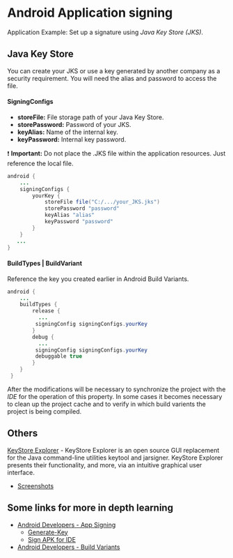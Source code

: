 Android Application signing
=====================================

Application Example: Set up a signature using *Java Key Store (JKS)*.

## Java Key Store
You can create your JKS or use a key generated by another company as a security requirement. You will need the alias and password to access the file.

#### SigningConfigs

- **storeFile:** File storage path of your Java Key Store.
- **storePassword:** Password of your JKS.
- **keyAlias:** Name of the internal key.
- **keyPassword:** Internal key password.

:heavy_exclamation_mark: **Important:** Do not place the .JKS file within the application resources. Just reference the local file.

```java
android {
    ...
    signingConfigs {
        yourKey {
            storeFile file("C:/.../your_JKS.jks")
            storePassword "password"
            keyAlias "alias"
            keyPassword "password"
        }
    }
   ...
}
```
#### BuildTypes | BuildVariant
Reference the key you created earlier in Android Build Variants.

```java
android {
    ...
    buildTypes {
        release {
          ...
         signingConfig signingConfigs.yourKey
        }
        debug {
          ...
         signingConfig signingConfigs.yourKey
         debuggable true
        }
    }
 }
```

After the modifications will be necessary to synchronize the project with the *IDE* for the operation of this property. 
In some cases it becomes necessary to clean up the project cache and to verify in which build varients the project is being compiled.


## Others
[KeyStore Explorer](https://keystore-explorer.org/index.html) - KeyStore Explorer is an open source GUI replacement for the Java command-line utilities keytool and jarsigner. KeyStore Explorer presents their functionality, and more, via an intuitive graphical user interface.
* [Screenshots](https://keystore-explorer.org/index.html)

## Some links for more in depth learning

* [Android Developers - App Signing](https://developer.android.com/studio/publish/app-signing)
    * [Generate-Key](https://developer.android.com/studio/publish/app-signing#generate-key)
    * [Sign APK for IDE](https://developer.android.com/studio/publish/app-signing#sign-apk)
* [Android Developers - Build Variants](https://developer.android.com/studio/build/build-variants)
